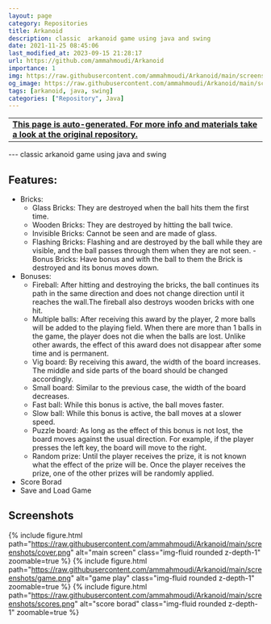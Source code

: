 ```yaml
---
layout: page
category: Repositories
title: Arkanoid
description: classic  arkanoid game using java and swing
date: 2021-11-25 08:45:06 
last_modified_at: 2023-09-15 21:28:17 
url: https://github.com/ammahmoudi/Arkanoid
importance: 1
img: https://raw.githubusercontent.com/ammahmoudi/Arkanoid/main/screenshots/cover.png
og_image: https://raw.githubusercontent.com/ammahmoudi/Arkanoid/main/screenshots/cover.png
tags: [arkanoid, java, swing]
categories: ["Repository", Java]
---
```

<div id="open-in-github" > <table class="table-cv list-group-table"> <tbody> <tr>    <td class="list-group-name"><b>   <a href="https://github.com/ammahmoudi/Arkanoid" rel="external nofollow noopener" target="_blank"><i class="fa-brands fa-github"></i> This page is auto-generated. For more info and materials take a look at the original repository.</a> </b></td></tr> </tbody> </table></div>
---
classic  arkanoid game using java and swing

## Features:
- Bricks:
  - Glass Bricks: They are destroyed when the ball hits them the first time.
  - Wooden Bricks: They are destroyed by hitting the ball twice.
  - Invisible Bricks: Cannot be seen and are made of glass.
  - Flashing Bricks: Flashing and are destroyed by the ball while they are visible, and the ball passes through them when they are not seen.
  -Bonus Bricks: Have bonus and with the ball to them the Brick is destroyed and its bonus moves down.
- Bonuses:
  - Fireball: After hitting and destroying the bricks, the ball continues its path in the same direction and does not change direction until it reaches the wall.The fireball also destroys wooden bricks with one hit.
  - Multiple balls: After receiving this award by the player, 2 more balls will be added to the playing field. When there are more than 1 balls in the game, the player does not die when the balls are lost. Unlike other awards, the effect of this award does not disappear after some time and is permanent.
  - Vig board: By receiving this award, the width of the board increases. The middle and side parts of the board should be changed accordingly.
  - Small board: Similar to the previous case, the width of the board decreases.
  - Fast ball: While this bonus is active, the ball moves faster.
  - Slow ball: While this bonus is active, the ball moves at a slower speed.
  - Puzzle board: As long as the effect of this bonus is not lost, the board moves against the usual direction. For example, if the player presses the left key, the board will move to the right.
  - Random prize: Until the player receives the prize, it is not known what the effect of the prize will be. Once the player receives the prize, one of the other prizes will be randomly applied.
- Score Borad
- Save and Load Game
## Screenshots
{% include figure.html path="https://raw.githubusercontent.com/ammahmoudi/Arkanoid/main/screenshots/cover.png" alt="main screen" class="img-fluid rounded z-depth-1" zoomable=true %}
{% include figure.html path="https://raw.githubusercontent.com/ammahmoudi/Arkanoid/main/screenshots/game.png" alt="game play" class="img-fluid rounded z-depth-1" zoomable=true %}
{% include figure.html path="https://raw.githubusercontent.com/ammahmoudi/Arkanoid/main/screenshots/scores.png" alt="score borad" class="img-fluid rounded z-depth-1" zoomable=true %}
